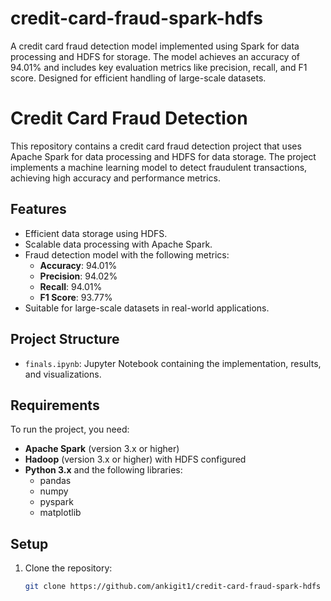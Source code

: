# credit-card-fraud-spark-hdfs
A credit card fraud detection model implemented using Spark for data processing and HDFS for storage. The model achieves an accuracy of 94.01% and includes key evaluation metrics like precision, recall, and F1 score. Designed for efficient handling of large-scale datasets.
# Credit Card Fraud Detection

This repository contains a credit card fraud detection project that uses Apache Spark for data processing and HDFS for data storage. The project implements a machine learning model to detect fraudulent transactions, achieving high accuracy and performance metrics.

## **Features**
- Efficient data storage using HDFS.
- Scalable data processing with Apache Spark.
- Fraud detection model with the following metrics:
  - **Accuracy**: 94.01%
  - **Precision**: 94.02%
  - **Recall**: 94.01%
  - **F1 Score**: 93.77%
- Suitable for large-scale datasets in real-world applications.

## **Project Structure**
- `finals.ipynb`: Jupyter Notebook containing the implementation, results, and visualizations.

## **Requirements**
To run the project, you need:
- **Apache Spark** (version 3.x or higher)
- **Hadoop** (version 3.x or higher) with HDFS configured
- **Python 3.x** and the following libraries:
  - pandas
  - numpy
  - pyspark
  - matplotlib

## **Setup**
1. Clone the repository:
   ```bash
   git clone https://github.com/ankigit1/credit-card-fraud-spark-hdfs

